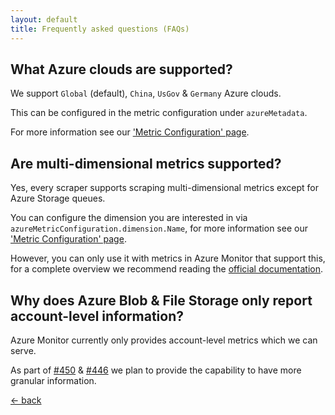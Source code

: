 ```yaml
---
layout: default
title: Frequently asked questions (FAQs)
---
```


## What Azure clouds are supported?

We support `Global` (default), `China`, `UsGov` & `Germany` Azure clouds.

This can be configured in the metric configuration under `azureMetadata`.

For more information see our ['Metric Configuration' page](/configuration/v1.x/metrics/#metrics).

## Are multi-dimensional metrics supported?

Yes, every scraper supports scraping multi-dimensional metrics except for
Azure Storage queues.

You can configure the dimension you are interested in via
`azureMetricConfiguration.dimension.Name`, for more information see
our ['Metric Configuration' page](/configuration/v1.x/metrics/#metrics).

However, you can only use it with metrics in Azure Monitor that support this,
for a complete overview we recommend reading the
[official documentation](https://docs.microsoft.com/en-us/azure/azure-monitor/platform/metrics-supported).

## Why does Azure Blob & File Storage only report account-level information?

Azure Monitor currently only provides account-level metrics which we can serve.

As part of [#450](https://github.com/tomkerkhove/promitor/issues/450) &
 [#446](https://github.com/tomkerkhove/promitor/issues/446) we plan to provide the capability to have more granular information.

[&larr; back](/)
